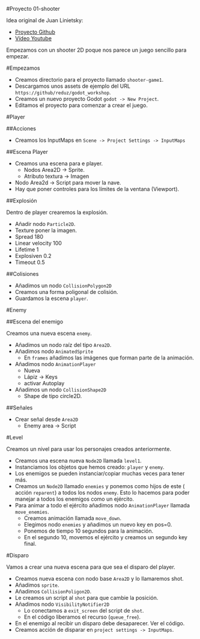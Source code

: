

#Proyecto 01-shooter

Idea original de Juan Linietsky:
* [Proyecto Github](https://github.com/reduz/godot_workshop)
* [Vídeo Youtube](https://www.youtube.com/watch?v=XEkePR_3BU8) 

Empezamos con un shooter 2D poque nos parece un juego sencillo para empezar.

#Empezamos

* Creamos directorio para el proyecto llamado `shooter-game1`.
* Descargamos unos assets de ejemplo del URL `https://github/reduz/godot_workshop`.
* Creamos un nuevo proyecto Godot `godot -> New Project`.
* Editamos el proyecto para comenzar a crear el juego.

#Player

##Acciones

* Creamos los InputMaps en `Scene -> Project Settings -> InputMaps`

##Escena Player
* Creamos una escena para e player.
    * Nodos Area2D -> Sprite.
    * Atributo textura -> Imagen
* Nodo Area2d -> Script para mover la nave.
* Hay que poner controles para los límites de la ventana (Viewport).

##Explosión

Dentro de player crearemos la explosión.
* Añadir nodo `Particle2D`.
* Texture poner la imagen.
* Spread 180
* Linear velocity 100
* Lifetime 1
* Explosiven 0.2
* Timeout 0.5

##Colisiones

* Añadimos un nodo `CollisionPolygon2D`
* Creamos una forma poligonal de colisión.
* Guardamos la escena `player`.

#Enemy

##Escena del enemigo

Creamos una nueva escena `enemy`.
* Añadimos un nodo raíz del tipo `Area2D`.
* Añadimos nodo `AnimatedSprite`
    * En `frames` añadimos las imágenes que forman parte de la animación.
* Añadimos nodo `AnimationPlayer`
    * Nueva
    * Lápiz -> Keys
    * activar Autoplay
* Añadimos un nodo `CollisionShape2D`
    * Shape de tipo circle2D.

##Señales
* Crear señal desde `Area2D`
    * Enemy area -> Script

#Level

Creamos un nivel para usar los personajes creados anteriormente.

* Creamos una escena nueva `Node2D` llamada `level1`.
* Instanciamos los objetos que hemos creado: `player` y `enemy`.
* Los enemigos se pueden instanciar/copiar muchas veces para tener más.
* Creamos un `Node2D` llamado `enemies` y ponemos como hijos de este ( acción `reparent`)
a todos los nodos `enemy`. Esto lo hacemos para poder manejar a todos los
enemigos como un ejército.
* Para animar a todo el ejército añadimos nodo `AnimationPlayer` llamada `move_enemies`.
    * Creamos animación llamada `move_down`.
    * Elegimos nodo `enemies` y añadimos un nuevo key en pos=0.
    * Ponemos de tiempo 10 segundos para la animación.
    * En el segundo 10, movemos el ejército y creamos un segundo key final.

#Disparo

Vamos a crear una nueva escena para que sea el disparo del player.
* Creamos nueva escena con nodo base `Area2D` y lo llamaremos shot.
* Añadimos `sprite`.
* Añadimos `CollisionPoligon2D`.
* Le creamos un script al `shot` para que cambie la posición.
* Añadimos nodo `VisibilityNotifier2D`
    * Lo conectamos a  `exit_screen` del script de `shot`.
    * En el código liberamos el recurso (`queue_free`).
* En el enemigo al recibir un disparo debe desaparecer. Ver el código.
* Creamos acción de disparar en `project settings -> InputMaps`.
